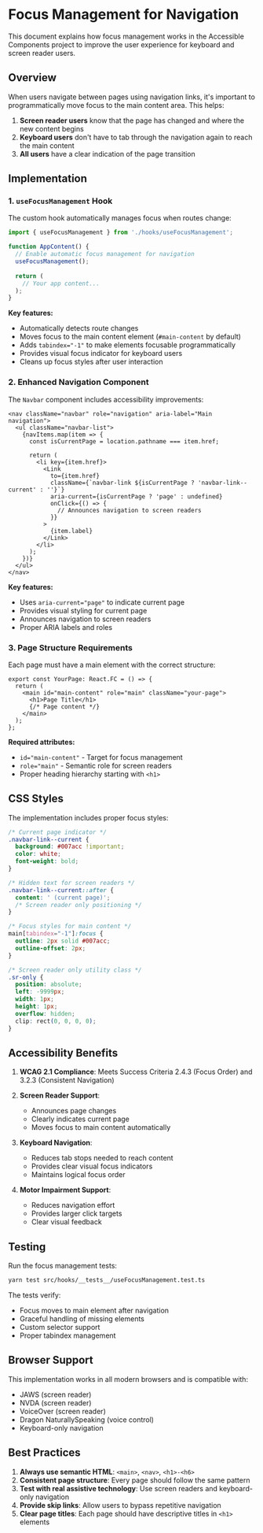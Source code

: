 # Focus Management for Navigation

This document explains how focus management works in the Accessible Components project to improve the user experience for keyboard and screen reader users.

## Overview

When users navigate between pages using navigation links, it's important to programmatically move focus to the main content area. This helps:

1. **Screen reader users** know that the page has changed and where the new content begins
2. **Keyboard users** don't have to tab through the navigation again to reach the main content
3. **All users** have a clear indication of the page transition

## Implementation

### 1. `useFocusManagement` Hook

The custom hook automatically manages focus when routes change:

```typescript
import { useFocusManagement } from './hooks/useFocusManagement';

function AppContent() {
  // Enable automatic focus management for navigation
  useFocusManagement();
  
  return (
    // Your app content...
  );
}
```

**Key features:**
- Automatically detects route changes
- Moves focus to the main content element (`#main-content` by default)
- Adds `tabindex="-1"` to make elements focusable programmatically
- Provides visual focus indicator for keyboard users
- Cleans up focus styles after user interaction

### 2. Enhanced Navigation Component

The `Navbar` component includes accessibility improvements:

```tsx
<nav className="navbar" role="navigation" aria-label="Main navigation">
  <ul className="navbar-list">
    {navItems.map(item => {
      const isCurrentPage = location.pathname === item.href;
      
      return (
        <li key={item.href}>
          <Link 
            to={item.href} 
            className={`navbar-link ${isCurrentPage ? 'navbar-link--current' : ''}`}
            aria-current={isCurrentPage ? 'page' : undefined}
            onClick={() => {
              // Announces navigation to screen readers
            }}
          >
            {item.label}
          </Link>
        </li>
      );
    })}
  </ul>
</nav>
```

**Key features:**
- Uses `aria-current="page"` to indicate current page
- Provides visual styling for current page
- Announces navigation to screen readers
- Proper ARIA labels and roles

### 3. Page Structure Requirements

Each page must have a main element with the correct structure:

```tsx
export const YourPage: React.FC = () => {
  return (
    <main id="main-content" role="main" className="your-page">
      <h1>Page Title</h1>
      {/* Page content */}
    </main>
  );
};
```

**Required attributes:**
- `id="main-content"` - Target for focus management
- `role="main"` - Semantic role for screen readers
- Proper heading hierarchy starting with `<h1>`

## CSS Styles

The implementation includes proper focus styles:

```css
/* Current page indicator */
.navbar-link--current {
  background: #007acc !important;
  color: white;
  font-weight: bold;
}

/* Hidden text for screen readers */
.navbar-link--current::after {
  content: ' (current page)';
  /* Screen reader only positioning */
}

/* Focus styles for main content */
main[tabindex="-1"]:focus {
  outline: 2px solid #007acc;
  outline-offset: 2px;
}

/* Screen reader only utility class */
.sr-only {
  position: absolute;
  left: -9999px;
  width: 1px;
  height: 1px;
  overflow: hidden;
  clip: rect(0, 0, 0, 0);
}
```

## Accessibility Benefits

1. **WCAG 2.1 Compliance**: Meets Success Criteria 2.4.3 (Focus Order) and 3.2.3 (Consistent Navigation)

2. **Screen Reader Support**: 
   - Announces page changes
   - Clearly indicates current page
   - Moves focus to main content automatically

3. **Keyboard Navigation**:
   - Reduces tab stops needed to reach content
   - Provides clear visual focus indicators
   - Maintains logical focus order

4. **Motor Impairment Support**:
   - Reduces navigation effort
   - Provides larger click targets
   - Clear visual feedback

## Testing

Run the focus management tests:

```bash
yarn test src/hooks/__tests__/useFocusManagement.test.ts
```

The tests verify:
- Focus moves to main element after navigation
- Graceful handling of missing elements
- Custom selector support
- Proper tabindex management

## Browser Support

This implementation works in all modern browsers and is compatible with:
- JAWS (screen reader)
- NVDA (screen reader)  
- VoiceOver (screen reader)
- Dragon NaturallySpeaking (voice control)
- Keyboard-only navigation

## Best Practices

1. **Always use semantic HTML**: `<main>`, `<nav>`, `<h1>-<h6>`
2. **Consistent page structure**: Every page should follow the same pattern
3. **Test with real assistive technology**: Use screen readers and keyboard-only navigation
4. **Provide skip links**: Allow users to bypass repetitive navigation
5. **Clear page titles**: Each page should have descriptive titles in `<h1>` elements